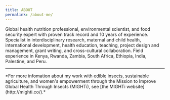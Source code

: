 ```yaml
---
title: ABOUT
permalink: /about-me/
---
```


Global health nutrition professional, environmental scientist, and food security expert with proven track record
and 10 years of experience. Specialist in interdisciplinary research, maternal and child health, international
development, health education, teaching, project design and management, grant writing, and cross-cultural
collaboration. Field experience in Kenya, Rwanda, Zambia, South Africa, Ethiopia, India, Palestine, and Peru.
<br>

<hr>
*For more infomation about my work with edible insects, sustainable agriculture, and women's empowerment through the Mission to Improve Global Health Through Insects (MIGHTi), see [the MIGHTi website](http://mighti.co/).*
